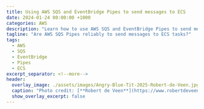 ```yaml
---
title: Using AWS SQS and EventBridge Pipes to send messages to ECS
date: 2024-01-24 00:00:00 +1000
categories: AWS
description: "Learn how to use AWS SQS and EventBridge Pipes to send messages to ECS."
tagline: "Are AWS SQS Pipes reliably to send messages to ECS tasks?"
tags:
  - AWS
  - SQS
  - EventBridge
  - Pipes
  - ECS
excerpt_separator: <!--more-->
header:
  overlay_image: ./assets/images/Angry-Blue-Tit-2025-Robert-de-Veen.jpg
  caption: "Photo credit: [**Robert de Veen**](https://www.robertdeveen.com)"
  show_overlay_excerpt: false
---
```

